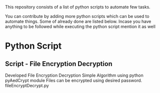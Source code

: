 This repository consists of a list of python scripts to automate few tasks.

You can contribute by adding more python scripts which can be used to automate things. Some of already done are listed below.
Incase you have anything to be followed while executing the python script mention it as well


# Python Script


## Script - File Encryption Decryption

Developed File Encryption Decryption Simple Algorithm using python pyAedCrypt module
Files can be encrypted using desired password.
fileEncryptDecrypt.py



<!-- Updated README links and corrected typos -->
<!-- Updated README links and corrected typos -->